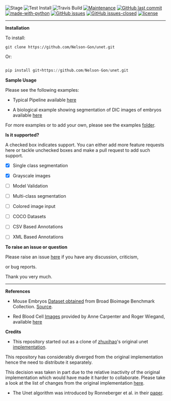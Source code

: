 ![Stage](https://www.repostatus.org/badges/latest/wip.svg) 
![Test Install](https://github.com/Nelson-Gon/unet/workflows/Test%20Install/badge.svg)
![Travis Build](https://travis-ci.com/Nelson-Gon/unet.svg?branch=master)
[![Maintenance](https://img.shields.io/badge/Maintained%3F-yes-green.svg)](https://GitHub.com/Nelson-Gon/unet/graphs/commit-activity)
[![GitHub last commit](https://img.shields.io/github/last-commit/Nelson-Gon/unet.svg)](https://github.com/Nelson-Gon/unet/commits/master)
[![made-with-python](https://img.shields.io/badge/Made%20with-Python-1f425f.svg)](https://www.python.org/)
[![GitHub issues](https://img.shields.io/github/issues/Nelson-Gon/unet.svg)](https://GitHub.com/Nelson-Gon/unet/issues/)
[![GitHub issues-closed](https://img.shields.io/github/issues-closed/Nelson-Gon/unet.svg)](https://GitHub.com/Nelson-Gon/unet/issues?q=is%3Aissue+is%3Aclosed)
[![license](https://img.shields.io/badge/license-MIT-blue.svg)](https://github.com/Nelson-Gon/pyautocv/blob/master/LICENSE)

---


**Installation**


To install:

```
git clone https://github.com/Nelson-Gon/unet.git

```

Or:

```python

pip install git+https://github.com/Nelson-Gon/unet.git

```

**Sample Usage**

Please see the following examples:

* Typical Pipeline available [here](https://github.com/Nelson-Gon/unet/blob/master/examples/example_usage.ipynb)

* A biological example showing segmentation of DIC images of embryos available [here](https://github.com/Nelson-Gon/unet/blob/master/examples/embryos.ipynb)


For more examples or to add your own, please see the 
examples [folder](https://github.com/Nelson-Gon/unet/blob/master/examples).

**Is it supported?**

A checked box indicates support. You can either add more feature requests here or tackle unchecked boxes and make
a pull request to add such support. 

- [x] Single class segmentation

- [x] Grayscale images

- [ ] Model Validation

- [ ] Multi-class segmentation

- [ ]  Colored image input

- [ ] COCO Datasets 

- [ ] CSV Based Annotations

- [ ] XML Based Annotations 


**To raise an issue or question**

Please raise an issue [here](https://github.com/Nelson-Gon/unet/issues) if you have any discussion, criticism,

or bug reports. 

Thank you very much. 

---

**References**

* Mouse Embryos [Dataset obtained](https://github.com/Nelson-Gon/unet/tree/master/examples/BBBC003_v1) from Broad Bioimage Benchmark Collection.
[Source](https://data.broadinstitute.org/bbbc/BBBC003/).

* Red Blood Cell [Images](https://github.com/Nelson-Gon/unet/tree/master/examples/BBBC009_v1) provided by Anne 
Carpenter and Roger Wiegand, available [here](https://data.broadinstitute.org/bbbc/BBBC009/)

**Credits**

* This repository started out as a clone of [zhuxihao](https://github.com/zhixuhao)'s  original 
unet [implementation](https://github.com/zhixuhao/unet/).

This repository has considerably diverged from the original implementation hence the need
to distribute it separately. 

This decision was taken in part due to the relative inactivity of the original implementation which would have made
it harder to collaborate. Please take a look at the list of changes from the original implementation
[here](https://github.com/Nelson-Gon/unet/blob/master/changelog.md). 

* The Unet algorithm was introduced by Ronneberger et al. in their [paper](http://lmb.informatik.uni-freiburg.de/people/ronneber/u-net/).



